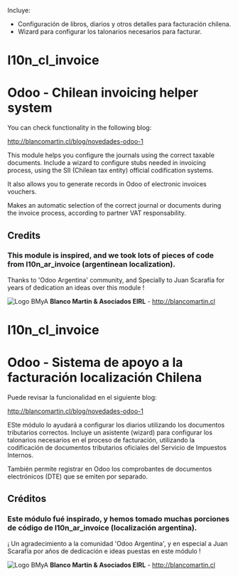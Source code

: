 Incluye:

  - Configuración de libros, diarios y otros detalles para facturación chilena.
  - Wizard para configurar los talonarios necesarios para facturar.


# l10n_cl_invoice

Odoo - Chilean invoicing helper system
======================================

You can check functionality in the following blog:

http://blancomartin.cl/blog/novedades-odoo-1


This module helps you configure the journals using the correct taxable documents.
Include a wizard to configure stubs needed in invoicing process, using the
SII (Chilean tax entity) official codification systems.

It also allows you to generate records in Odoo of electronic invoices vouchers.

Makes an automatic selection of the correct journal or documents during the invoice
process, according to partner VAT responsability.


## Credits
### This module is inspired, and we took lots of pieces of code from l10n_ar_invoice (argentinean localization).
Thanks to 'Odoo Argentina' community, and Specially to Juan Scarafía for years of dedication an ideas over this module !


![Logo BMyA](https://blancomartin.cl/website/image/ir.attachment/9711_e6d1eea/datas)
**Blanco Martin & Asociados EIRL** - http://blancomartin.cl

# l10n_cl_invoice

Odoo - Sistema de apoyo a la facturación localización Chilena
=============================================================

Puede revisar la funcionalidad en el siguiente blog:

http://blancomartin.cl/blog/novedades-odoo-1


ESte módulo lo ayudará a configurar los diarios utilizando los documentos tributarios correctos.
Incluye un asistente (wizard) para configurar los talonarios necesarios en el proceso de facturación,
utilizando la codificación de documentos tributarios oficiales del Servicio de Impuestos Internos.

También permite registrar en Odoo los comprobantes de documentos electrónicos (DTE) que se emiten por separado.


## Créditos
### Este módulo fué inspirado, y hemos tomado muchas porciones de código de l10n_ar_invoice (localización argentina).
¡ Un agradecimiento a la comunidad 'Odoo Argentina', y en especial a Juan Scarafía por años de dedicación e ideas puestas en este módulo !

![Logo BMyA](https://blancomartin.cl/website/image/ir.attachment/9711_e6d1eea/datas)
**Blanco Martin & Asociados EIRL** - http://blancomartin.cl
